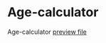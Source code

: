# Age-calculator
Age-calculator
<a href="https://github.com/nupursolanki999/Age-calculator/blob/main/AGECAL.png"  target="_blank" >preview file </a>
